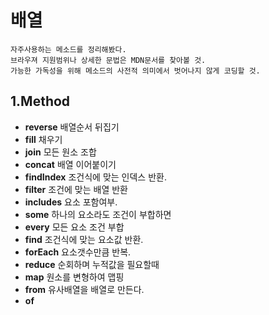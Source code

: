 # 배열

    자주사용하는 메소드를 정리해봤다.
    브라우져 지원범위나 상세한 문법은 MDN문서를 찾아볼 것.
    가능한 가독성을 위해 메소드의 사전적 의미에서 벗어나지 않게 코딩할 것.

## 1.Method

- **reverse**   배열순서 뒤집기
- **fill**   채우기
- **join**   모든 원소 조합
- **concat** 배열 이어붙이기
- **findIndex** 조건식에 맞는 인덱스 반환.
- **filter** 조건에 맞는 배열 반환
- **includes** 요소 포함여부.
- **some**   하나의 요소라도 조건이 부합하면
- **every**   모든 요소 조건 부합
- **find**  조건식에 맞는 요소값 반환.
- **forEach**   요소갯수만큼 반복.
- **reduce**  순회하며 누적값을 필요할때
- **map**  원소를 변형하여 맵핑
- **from** 유사배열을 배열로 만든다.
- **of**